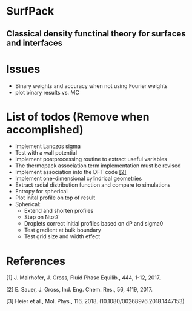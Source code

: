 # SurfPack 
## Classical density functinal theory for surfaces and interfaces

# Issues
  * Binary weights and accuracy when not using Fourier weights
  * plot binary results vs. MC

# List of todos (Remove when accomplished)
  * Implement Lanczos sigma
  * Test with a wall potential
  * Implement postprocessing routine to extract useful variables
  * The thermopack association term implementation must be revised
  * Implement association into the DFT code [[2]](#2)
  * Implement one-dimensional cylindrical geometries
  * Extract radial distribution function and compare to simulations
  * Entropy for spherical
  * Plot inital profile on top of result
  * Spherical:
    * Extend and shorten profiles
    * Step on Ntot?
    * Droplets correct initial profiles based on dP and sigma0
    * Test gradient at bulk boundary
    * Test grid size and width effect

# References
<a id="1">[1]</a>
J. Mairhofer, J. Gross, Fluid Phase Equilib., 444, 1-12, 2017.

<a id="2">[2]</a>
E. Sauer, J. Gross, Ind. Eng. Chem. Res., 56, 4119, 2017.

<a id="3">[3]</a>
Heier et al., Mol. Phys., 116, 2018. (10.1080/00268976.2018.1447153)
